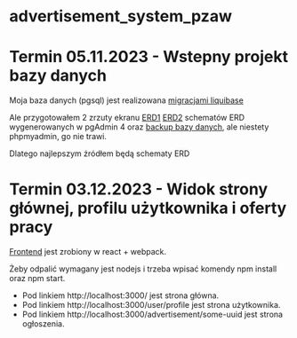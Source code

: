 # advertisement_system_pzaw

# Termin 05.11.2023 - Wstepny projekt bazy danych

Moja baza danych (pgsql) jest realizowana [migracjami liquibase](backend/SystemOgloszeniowy/src/main/resources/db/changelog/)

Ale przygotowałem 2 zrzuty ekranu [ERD1](backend/SystemOgloszeniowy/ERD1.png) [ERD2](backend/SystemOgloszeniowy/ERD2.png) schematów ERD wygenerowanych w pgAdmin 4 oraz [backup bazy danych](backend/SystemOgloszeniowy/system_ogloszeniowy_db_backup.sql), ale niestety phpmyadmin, go nie trawi.

Dlatego najlepszym źródłem będą schematy ERD

# Termin 03.12.2023 - Widok strony głównej, profilu użytkownika i oferty pracy

[Frontend](https://github.com/aruk3101/advertisement_system_pzaw/tree/0aae4eff5defaf1642af15dd547fafaa75a7c721/frontend/advertisement_system_pzaw_front) jest zrobiony w react + webpack.

Żeby odpalić wymagany jest nodejs i trzeba wpisać komendy npm install oraz npm start.

* Pod linkiem http://localhost:3000/ jest strona główna.
* Pod linkiem http://localhost:3000/user/profile jest strona użytkownika.
* Pod linkiem http://localhost:3000/advertisement/some-uuid jest strona ogłoszenia.
